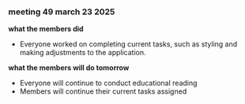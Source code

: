 ### meeting 49 march 23 2025
**what the members did**
- Everyone worked on completing current tasks, such as styling and making adjustments to the application.

**what the members will do tomorrow**
- Everyone will continue to conduct educational reading
- Members will continue their current tasks assigned
